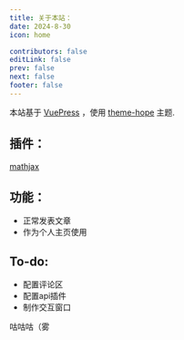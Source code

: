 ```yaml
---
title: 关于本站：
date: 2024-8-30
icon: home

contributors: false
editLink: false
prev: false
next: false
footer: false
---
```


本站基于 [VuePress](https://vuejs.press/zh/) ，使用 [theme-hope](https://theme-hope.vuejs.press/zh/guide/intro/intro.html) 主题.

## 插件：

[mathjax](https://vuepress-community.netlify.app/zh/plugins/mathjax/)

## 功能：

- 正常发表文章
- 作为个人主页使用

## To-do:

- 配置评论区
- 配置api插件
- 制作交互窗口

咕咕咕（雾